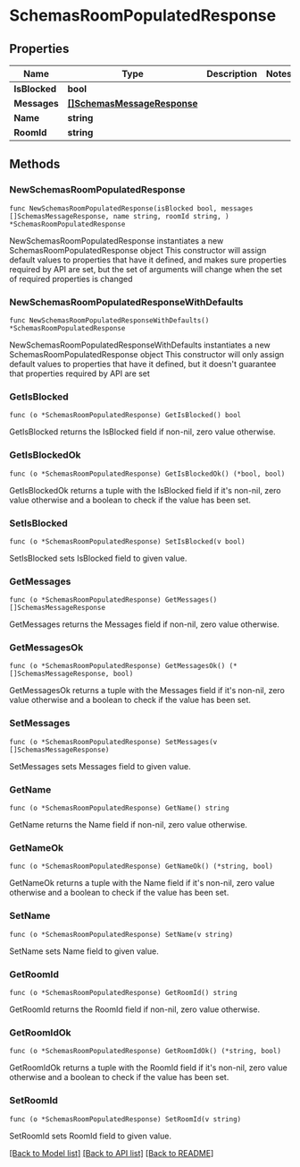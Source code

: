 # SchemasRoomPopulatedResponse

## Properties

Name | Type | Description | Notes
------------ | ------------- | ------------- | -------------
**IsBlocked** | **bool** |  | 
**Messages** | [**[]SchemasMessageResponse**](SchemasMessageResponse.md) |  | 
**Name** | **string** |  | 
**RoomId** | **string** |  | 

## Methods

### NewSchemasRoomPopulatedResponse

`func NewSchemasRoomPopulatedResponse(isBlocked bool, messages []SchemasMessageResponse, name string, roomId string, ) *SchemasRoomPopulatedResponse`

NewSchemasRoomPopulatedResponse instantiates a new SchemasRoomPopulatedResponse object
This constructor will assign default values to properties that have it defined,
and makes sure properties required by API are set, but the set of arguments
will change when the set of required properties is changed

### NewSchemasRoomPopulatedResponseWithDefaults

`func NewSchemasRoomPopulatedResponseWithDefaults() *SchemasRoomPopulatedResponse`

NewSchemasRoomPopulatedResponseWithDefaults instantiates a new SchemasRoomPopulatedResponse object
This constructor will only assign default values to properties that have it defined,
but it doesn't guarantee that properties required by API are set

### GetIsBlocked

`func (o *SchemasRoomPopulatedResponse) GetIsBlocked() bool`

GetIsBlocked returns the IsBlocked field if non-nil, zero value otherwise.

### GetIsBlockedOk

`func (o *SchemasRoomPopulatedResponse) GetIsBlockedOk() (*bool, bool)`

GetIsBlockedOk returns a tuple with the IsBlocked field if it's non-nil, zero value otherwise
and a boolean to check if the value has been set.

### SetIsBlocked

`func (o *SchemasRoomPopulatedResponse) SetIsBlocked(v bool)`

SetIsBlocked sets IsBlocked field to given value.


### GetMessages

`func (o *SchemasRoomPopulatedResponse) GetMessages() []SchemasMessageResponse`

GetMessages returns the Messages field if non-nil, zero value otherwise.

### GetMessagesOk

`func (o *SchemasRoomPopulatedResponse) GetMessagesOk() (*[]SchemasMessageResponse, bool)`

GetMessagesOk returns a tuple with the Messages field if it's non-nil, zero value otherwise
and a boolean to check if the value has been set.

### SetMessages

`func (o *SchemasRoomPopulatedResponse) SetMessages(v []SchemasMessageResponse)`

SetMessages sets Messages field to given value.


### GetName

`func (o *SchemasRoomPopulatedResponse) GetName() string`

GetName returns the Name field if non-nil, zero value otherwise.

### GetNameOk

`func (o *SchemasRoomPopulatedResponse) GetNameOk() (*string, bool)`

GetNameOk returns a tuple with the Name field if it's non-nil, zero value otherwise
and a boolean to check if the value has been set.

### SetName

`func (o *SchemasRoomPopulatedResponse) SetName(v string)`

SetName sets Name field to given value.


### GetRoomId

`func (o *SchemasRoomPopulatedResponse) GetRoomId() string`

GetRoomId returns the RoomId field if non-nil, zero value otherwise.

### GetRoomIdOk

`func (o *SchemasRoomPopulatedResponse) GetRoomIdOk() (*string, bool)`

GetRoomIdOk returns a tuple with the RoomId field if it's non-nil, zero value otherwise
and a boolean to check if the value has been set.

### SetRoomId

`func (o *SchemasRoomPopulatedResponse) SetRoomId(v string)`

SetRoomId sets RoomId field to given value.



[[Back to Model list]](../README.md#documentation-for-models) [[Back to API list]](../README.md#documentation-for-api-endpoints) [[Back to README]](../README.md)


